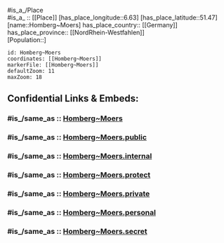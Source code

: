 ﻿---
confidential: public
isDeleted: false
location:
- 51.47
- 6.63
mapmarker: city
mapzoom:
- 7
- 12
SpocWebEntityId: 31010
tags:
- geo/City
type: City
---

#is_a_/Place  
#is_a_ :: [[Place]] 
[has_place_longitude::6.63] 
[has_place_latitude::51.47] 
[name::Homberg~Moers] 
has_place_country:: [[Germany]]  
has_place_province:: [[NordRhein-Westfahlen]]  
[Population::] 



```leaflet
id: Homberg~Moers
coordinates: [[Homberg~Moers]] 
markerFile: [[Homberg~Moers]] 
defaultZoom: 11 
maxZoom: 18
```


## Confidential Links & Embeds: 

### #is_/same_as :: [Homberg~Moers](/_Standards/Earth/Continent/Europe/Europe~Central/Germany/Germany~West/Nordrhein-Westfalen/counties~NW/Wesel/cities~Wesel/Moers/Homberg~Moers.md) 

### #is_/same_as :: [Homberg~Moers.public](/_public/Earth/Continent/Europe/Europe~Central/Germany/Germany~West/Nordrhein-Westfalen/counties~NW/Wesel/cities~Wesel/Moers/Homberg~Moers.public.md) 

### #is_/same_as :: [Homberg~Moers.internal](/_internal/Earth/Continent/Europe/Europe~Central/Germany/Germany~West/Nordrhein-Westfalen/counties~NW/Wesel/cities~Wesel/Moers/Homberg~Moers.internal.md) 

### #is_/same_as :: [Homberg~Moers.protect](/_protect/Earth/Continent/Europe/Europe~Central/Germany/Germany~West/Nordrhein-Westfalen/counties~NW/Wesel/cities~Wesel/Moers/Homberg~Moers.protect.md) 

### #is_/same_as :: [Homberg~Moers.private](/_private/Earth/Continent/Europe/Europe~Central/Germany/Germany~West/Nordrhein-Westfalen/counties~NW/Wesel/cities~Wesel/Moers/Homberg~Moers.private.md) 

### #is_/same_as :: [Homberg~Moers.personal](/_personal/Earth/Continent/Europe/Europe~Central/Germany/Germany~West/Nordrhein-Westfalen/counties~NW/Wesel/cities~Wesel/Moers/Homberg~Moers.personal.md) 

### #is_/same_as :: [Homberg~Moers.secret](/_secret/Earth/Continent/Europe/Europe~Central/Germany/Germany~West/Nordrhein-Westfalen/counties~NW/Wesel/cities~Wesel/Moers/Homberg~Moers.secret.md)


